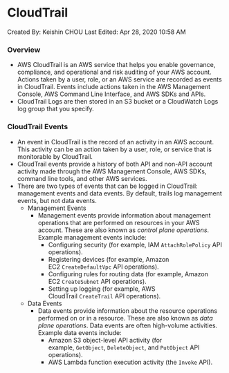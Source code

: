 # CloudTrail

Created By: Keishin CHOU
Last Edited: Apr 28, 2020 10:58 AM

### Overview

- AWS CloudTrail is an AWS service that helps you enable governance, compliance, and operational and risk auditing of your AWS account. Actions taken by a user, role, or an AWS service are recorded as events in CloudTrail. Events include actions taken in the AWS Management Console, AWS Command Line Interface, and AWS SDKs and APIs.
- CloudTrail Logs are then stored in an S3 bucket or a CloudWatch Logs log group that you specify.

### CloudTrail Events

- An event in CloudTrail is the record of an activity in an AWS account. This activity can be an action taken by a user, role, or service that is monitorable by CloudTrail.
- CloudTrail events provide a history of both API and non-API account activity made through the AWS Management Console, AWS SDKs, command line tools, and other AWS services.
- There are two types of events that can be logged in CloudTrail: management events and data events. By default, trails log management events, but not data events.
    - Management Events
        - Management events provide information about management operations that are performed on resources in your AWS account. These are also known as *control plane operations*. Example management events include:
            - Configuring security (for example, IAM `AttachRolePolicy` API operations).
            - Registering devices (for example, Amazon EC2 `CreateDefaultVpc` API operations).
            - Configuring rules for routing data (for example, Amazon EC2 `CreateSubnet` API operations).
            - Setting up logging (for example, AWS CloudTrail `CreateTrail` API operations).
    - Data Events
        - Data events provide information about the resource operations performed on or in a resource. These are also known as *data plane operations*. Data events are often high-volume activities. Example data events include:
            - Amazon S3 object-level API activity (for example, `GetObject`, `DeleteObject`, and `PutObject` API operations).
            - AWS Lambda function execution activity (the `Invoke` API).